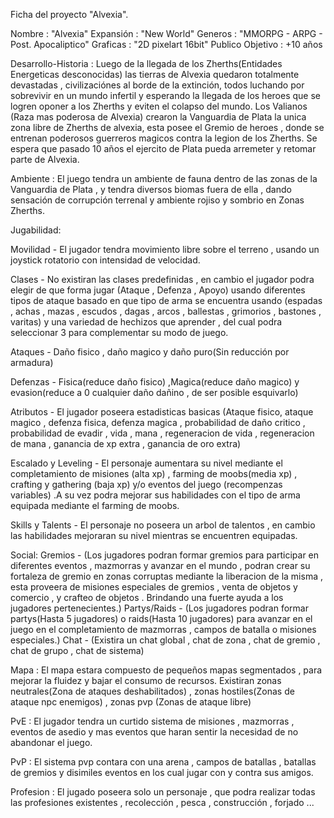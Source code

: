 Ficha del proyecto "Alvexia".

Nombre : "Alvexia"
Expansión : "New World"
Generos : "MMORPG - ARPG - Post. Apocaliptico"
Graficas : "2D pixelart 16bit"
Publico Objetivo : +10 años


Desarrollo-Historia :
Luego de la llegada de los Zherths(Entidades Energeticas desconocidas) las tierras de Alvexia quedaron totalmente devastadas , civilizaciónes al borde de la extinción, todos luchando por sobrevivir en un mundo infertil y esperando la llegada de los heroes que se logren oponer a los Zherths y eviten el colapso del mundo. Los Valianos (Raza mas poderosa de Alvexia) crearon la Vanguardia de Plata la unica zona libre de Zherths de alvexia, esta posee el Gremio de heroes , donde se entrenan poderosos guerreros magicos contra la legion de los Zherths. Se espera que pasado 10 años el ejercito de Plata pueda arremeter y retomar parte de Alvexia.

Ambiente :
El juego tendra un ambiente de fauna dentro de las zonas de la Vanguardia de Plata , y tendra diversos biomas fuera de ella , dando sensación de corrupción terrenal y ambiente rojiso y sombrio en Zonas Zherths.


Jugabilidad:

Movilidad - El jugador tendra movimiento libre sobre el terreno , usando un joystick rotatorio con intensidad de velocidad.

Clases - No existiran las clases predefinidas , en cambio el jugador podra elegir de que forma jugar (Ataque , Defenza , Apoyo) usando diferentes tipos de ataque basado en que tipo de arma se encuentra usando (espadas , achas , mazas , escudos , dagas , arcos , ballestas , grimorios , bastones , varitas)
y una variedad de hechizos que aprender , del cual podra seleccionar 3 para complementar su modo de juego.

Ataques - Daño fisico , daño magico y daño puro(Sin reducción por armadura)

Defenzas - Fisica(reduce daño fisico) ,Magica(reduce daño magico) y evasion(reduce a 0 cualquier daño dañino , de ser posible esquivarlo)

Atributos - El jugador poseera estadisticas basicas (Ataque fisico, ataque magico , defenza fisica, defenza magica , probabilidad de daño critico , probabilidad de evadir , vida , mana , regeneracion de vida , regeneracion de mana , ganancia de xp extra , ganancia de oro extra)

Escalado y Leveling - El personaje aumentara su nivel mediante el completamiento de misiones (alta xp) , farming de moobs(media xp) , crafting y gathering (baja xp) y/o eventos del juego (recompenzas variables) .A su vez podra mejorar sus habilidades con el tipo de arma equipada mediante el farming de moobs.

Skills y Talents - El personaje no poseera un arbol de talentos , en cambio las habilidades mejoraran su nivel mientras se encuentren equipadas.

Social: 
Gremios - (Los jugadores podran formar gremios para participar en diferentes eventos , mazmorras y avanzar en el mundo , podran crear su fortaleza de gremio en zonas corruptas mediante la liberacion de la misma , esta proveera de misiones especiales de gremios , venta de objetos y comercio , y crafteo de objetos . Brindando una fuerte ayuda a los jugadores pertenecientes.) 
Partys/Raids - (Los jugadores podran formar partys(Hasta 5 jugadores) o raids(Hasta 10 jugadores) para avanzar en el juego en el completamiento de mazmorras , campos de batalla o misiones especiales.)
Chat - (Existira un chat global , chat de zona , chat de gremio , chat de grupo , chat de sistema)

Mapa :
El mapa estara compuesto de pequeños mapas segmentados , para mejorar la fluidez y bajar el consumo de recursos. Existiran zonas neutrales(Zona de ataques deshabilitados) , zonas hostiles(Zonas de ataque npc enemigos) , zonas pvp (Zonas de ataque libre)

PvE :
El jugador tendra un curtido sistema de misiones , mazmorras , eventos de asedio y mas eventos que haran sentir la necesidad de no abandonar el juego.

PvP :
El sistema pvp contara con una arena , campos de batallas , batallas de gremios y disimiles eventos en los cual jugar con y contra sus amigos.


Profesion :
El jugado poseera solo un personaje , que podra realizar todas las profesiones existentes , recolección  , pesca , construcción , forjado ...